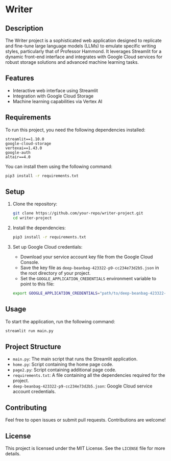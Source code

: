 
# Writer

## Description
The Writer project is a sophisticated web application designed to replicate and fine-tune large language models (LLMs) to emulate specific writing styles, particularly that of Professor Hammond. It leverages Streamlit for a dynamic front-end interface and integrates with Google Cloud services for robust storage solutions and advanced machine learning tasks.

## Features
- Interactive web interface using Streamlit
- Integration with Google Cloud Storage
- Machine learning capabilities via Vertex AI

## Requirements
To run this project, you need the following dependencies installed:

```plaintext
streamlit==1.10.0
google-cloud-storage
vertexai==1.43.0
google-auth
altair==4.0
```

You can install them using the following command:

```sh
pip3 install -r requirements.txt
```

## Setup
1. Clone the repository:

    ```sh
    git clone https://github.com/your-repo/writer-project.git
    cd writer-project
    ```

2. Install the dependencies:

    ```sh
    pip3 install -r requirements.txt
    ```

3. Set up Google Cloud credentials:
    - Download your service account key file from the Google Cloud Console.
    - Save the key file as `deep-beanbag-423322-p9-cc234e73d2b5.json` in the root directory of your project.
    - Set the `GOOGLE_APPLICATION_CREDENTIALS` environment variable to point to this file:

    ```sh
    export GOOGLE_APPLICATION_CREDENTIALS="path/to/deep-beanbag-423322-p9-cc234e73d2b5.json"
    ```

## Usage
To start the application, run the following command:

```sh
streamlit run main.py
```

## Project Structure
- `main.py`: The main script that runs the Streamlit application.
- `home.py`: Script containing the home page code.
- `page2.py`: Script containing additional page code.
- `requirements.txt`: A file containing all the dependencies required for the project.
- `deep-beanbag-423322-p9-cc234e73d2b5.json`: Google Cloud service account credentials.

## Contributing
Feel free to open issues or submit pull requests. Contributions are welcome!

## License
This project is licensed under the MIT License. See the `LICENSE` file for more details.
